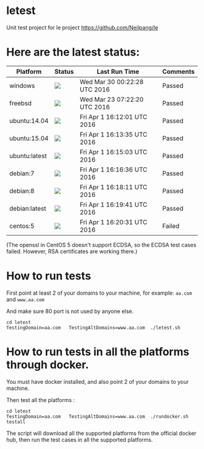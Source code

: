 # letest
Unit test project for le project https://github.com/Neilpang/le



# Here are the latest status:

| Platform | Status| Last Run Time| Comments|
-----------|-------|--------------|---------|
|windows|![](https://cdn.rawgit.com/Neilpang/letest/master/status/windows.svg?1459297348)|Wed Mar 30 00:22:28 UTC 2016| Passed |
|freebsd|![](https://cdn.rawgit.com/Neilpang/letest/master/status/freebsd.svg?1458717740)|Wed Mar 23 07:22:20 UTC 2016| Passed |
|ubuntu:14.04|![](https://cdn.rawgit.com/Neilpang/letest/master/status/ubuntu-14.04.svg?1459527121)|Fri Apr  1 16:12:01 UTC 2016| Passed |
|ubuntu:15.04|![](https://cdn.rawgit.com/Neilpang/letest/master/status/ubuntu-15.04.svg?1459527215)|Fri Apr  1 16:13:35 UTC 2016| Passed |
|ubuntu:latest|![](https://cdn.rawgit.com/Neilpang/letest/master/status/ubuntu-latest.svg?1459527303)|Fri Apr  1 16:15:03 UTC 2016| Passed |
|debian:7|![](https://cdn.rawgit.com/Neilpang/letest/master/status/debian-7.svg?1459527396)|Fri Apr  1 16:16:36 UTC 2016| Passed |
|debian:8|![](https://cdn.rawgit.com/Neilpang/letest/master/status/debian-8.svg?1459527491)|Fri Apr  1 16:18:11 UTC 2016| Passed |
|debian:latest|![](https://cdn.rawgit.com/Neilpang/letest/master/status/debian-latest.svg?1459527581)|Fri Apr  1 16:19:41 UTC 2016| Passed |
|centos:5|![](https://cdn.rawgit.com/Neilpang/letest/master/status/centos-5.svg?1459527631)|Fri Apr  1 16:20:31 UTC 2016| Failed |
(The openssl in CentOS 5 doesn't support ECDSA, so the ECDSA test cases failed. However, RSA certificates are working there.)

# How to run tests

First point at least 2 of your domains to your machine, 
for example: `aa.com` and `www.aa.com`

And make sure 80 port is not used by anyone else.

```
cd letest
TestingDomain=aa.com   TestingAltDomains=www.aa.com  ./letest.sh
```

# How to run tests in all the platforms through docker.

You must have docker installed, and also point 2 of your domains to your machine.

Then test all the platforms :

```
cd letest
TestingDomain=aa.com   TestingAltDomains=www.aa.com  ./rundocker.sh  testall
```

The script will download all the supported platforms from the official docker hub, then run the test cases in all the supported platforms.






